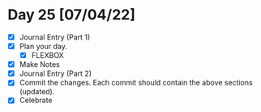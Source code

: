 # Day 25 [07/04/22]

- [x] Journal Entry (Part 1)
- [x] Plan your day.
  - [x] FLEXBOX
- [x] Make Notes
- [x] Journal Entry (Part 2)
- [x] Commit the changes. Each commit should contain the above sections (updated).
- [x] Celebrate
<!-- [x] to tick -->
